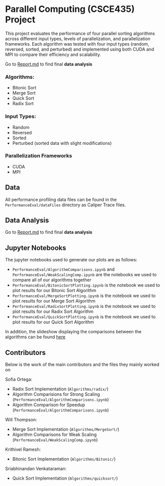# Parallel Computing (CSCE435) Project

This project evaluates the performance of four parallel sorting algorithms across different input types, levels of parallelization, and parallelization frameworks. Each algorithm was tested with four input types (random, reversed, sorted, and perturbed) and implemented using both CUDA and MPI to compare their efficiency and scalability.

Go to [Report.md](./Report.md) to find final **data analysis**

### Algorithms:
- Bitonic Sort
- Merge Sort
- Quick Sort
- Radix Sort

### Input Types:
- Random
- Reversed
- Sorted
- Perturbed (sorted data with slight modifications)

### Parallelization Frameworks
- CUDA
- MPI 


## Data
All performance profiling data files can be found in the `PerformanceEval/dataFiles` directory as Caliper Trace files. 

## Data Analysis
Go to [Report.md](./Report.md) to find final **data analysis**

## Jupyter Notebooks
The jupyter notebooks used to generate our plots are as follows: 

- `PerformanceEval/AlgorithmComparisons.ipynb` and `PerformanceEval/WeakScalingComp.ipynb` are the notebooks we used to compare all of our algorithms together 
- `PerformanceEval/BitonicSortPlotting.ipynb` is the notebook we used to plot results for our Bitonic Sort Algorithm
- `PerformanceEval/MergeSortPlotting.ipynb` is the notebook we used to plot results for our Merge Sort Algorithm
- `PerformanceEval/RadixSortPlotting.ipynb` is the notebook we used to plot results for our Radix Sort Algorithm
- `PerformanceEval/QuickSortPlotting.ipynb` is the notebook we used to plot results for our Quick Sort Algorithm


In addition, the slideshow displaying the comparisons between the algorithms can be found [here](https://docs.google.com/presentation/d/1xVNeRjE2JDYVoHVwIL6yXYmSHAhrraA6gHH12zjqB2k/edit?usp=sharing)

## Contributors
Below is the work of the main contributors and the files they mainly worked on 

Sofia Ortega:
- Radix Sort Implementation (`Algorithms/radix/`)
- Algorithm Comparisions for Strong Scaling (`PerformanceEval/AlgorithmComparisons.ipynb`)
- Algorithm Comparison for Speedup (`PerformanceEval/AlgorithmComparisons.ipynb`)

Will Thompson: 
- Merge Sort Implementation (`Algorithms/MergeSort/`)
- Algorithm Comparisons for Weak Scaling (`PerformanceEval/WeakScalingComp.ipynb`)


Krithivel Ramesh: 
- Bitonic Sort Implementation (`Algorithms/Bitonic/`)

Sriabhinandan Venkataraman: 
- Quick Sort Implementation (`Algorithms/quicksort/`)
